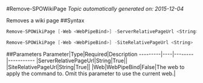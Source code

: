 #Remove-SPOWikiPage
*Topic automatically generated on: 2015-12-04*

Removes a wiki page
##Syntax
```powershell
Remove-SPOWikiPage [-Web <WebPipeBind>] -ServerRelativePageUrl <String>
```


```powershell
Remove-SPOWikiPage [-Web <WebPipeBind>] -SiteRelativePageUrl <String>
```


##Parameters
Parameter|Type|Required|Description
---------|----|--------|-----------
|ServerRelativePageUrl|String|True||
|SiteRelativePageUrl|String|True||
|Web|WebPipeBind|False|The web to apply the command to. Omit this parameter to use the current web.|
